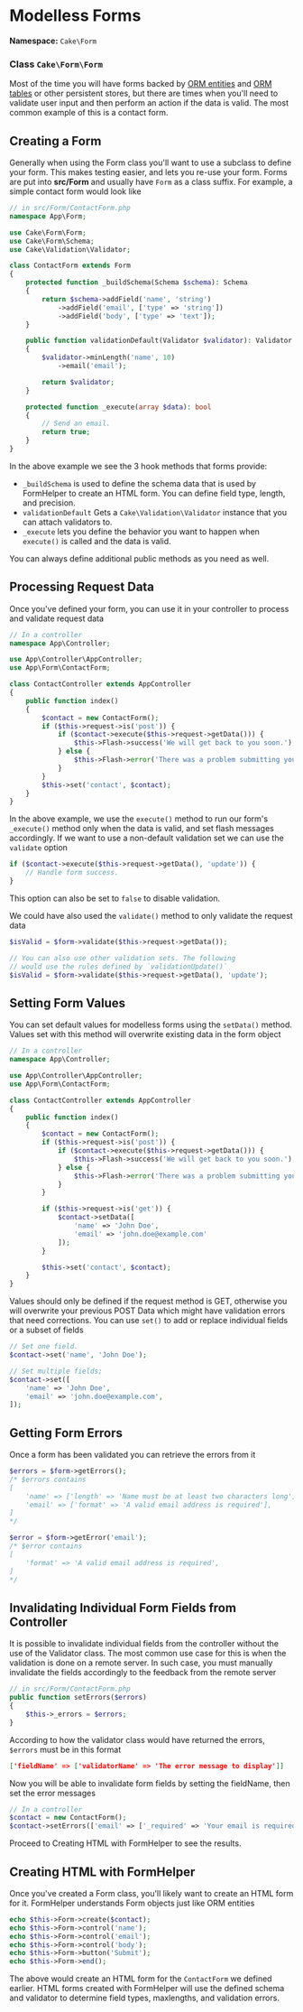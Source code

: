 # Modelless Forms

**Namespace:** `Cake\Form`

### Class `Cake\Form\Form`

Most of the time you will have forms backed by [ORM entities](../orm/entities.md)
and [ORM tables](../orm/table-objects.md) or other persistent stores,
but there are times when you'll need to validate user input and then perform an
action if the data is valid. The most common example of this is a contact form.

## Creating a Form

Generally when using the Form class you'll want to use a subclass to define your
form. This makes testing easier, and lets you re-use your form. Forms are put
into **src/Form** and usually have `Form` as a class suffix. For example,
a simple contact form would look like

```php
// in src/Form/ContactForm.php
namespace App\Form;

use Cake\Form\Form;
use Cake\Form\Schema;
use Cake\Validation\Validator;

class ContactForm extends Form
{
    protected function _buildSchema(Schema $schema): Schema
    {
        return $schema->addField('name', 'string')
            ->addField('email', ['type' => 'string'])
            ->addField('body', ['type' => 'text']);
    }

    public function validationDefault(Validator $validator): Validator
    {
        $validator->minLength('name', 10)
            ->email('email');

        return $validator;
    }

    protected function _execute(array $data): bool
    {
        // Send an email.
        return true;
    }
}

```

In the above example we see the 3 hook methods that forms provide:

- `_buildSchema` is used to define the schema data that is used by FormHelper
  to create an HTML form. You can define field type, length, and precision.
- `validationDefault` Gets a `Cake\Validation\Validator` instance
  that you can attach validators to.
- `_execute` lets you define the behavior you want to happen when
  `execute()` is called and the data is valid.

You can always define additional public methods as you need as well.

## Processing Request Data

Once you've defined your form, you can use it in your controller to process
and validate request data

```php
// In a controller
namespace App\Controller;

use App\Controller\AppController;
use App\Form\ContactForm;

class ContactController extends AppController
{
    public function index()
    {
        $contact = new ContactForm();
        if ($this->request->is('post')) {
            if ($contact->execute($this->request->getData())) {
                $this->Flash->success('We will get back to you soon.');
            } else {
                $this->Flash->error('There was a problem submitting your form.');
            }
        }
        $this->set('contact', $contact);
    }
}

```

In the above example, we use the `execute()` method to run our form's
`_execute()` method only when the data is valid, and set flash messages
accordingly. If we want to use a non-default validation set we can use the
`validate` option

```php
if ($contact->execute($this->request->getData(), 'update')) {
    // Handle form success.
}

```

This option can also be set to `false` to disable validation.

We could have also used the `validate()` method to only validate
the request data

```php
$isValid = $form->validate($this->request->getData());

// You can also use other validation sets. The following
// would use the rules defined by `validationUpdate()`
$isValid = $form->validate($this->request->getData(), 'update');

```

## Setting Form Values

You can set default values for modelless forms using the `setData()` method.
Values set with this method will overwrite existing data in the form object

```php
// In a controller
namespace App\Controller;

use App\Controller\AppController;
use App\Form\ContactForm;

class ContactController extends AppController
{
    public function index()
    {
        $contact = new ContactForm();
        if ($this->request->is('post')) {
            if ($contact->execute($this->request->getData())) {
                $this->Flash->success('We will get back to you soon.');
            } else {
                $this->Flash->error('There was a problem submitting your form.');
            }
        }

        if ($this->request->is('get')) {
            $contact->setData([
                'name' => 'John Doe',
                'email' => 'john.doe@example.com'
            ]);
        }

        $this->set('contact', $contact);
    }
}

```

Values should only be defined if the request method is GET, otherwise
you will overwrite your previous POST Data which might have validation errors
that need corrections. You can use `set()` to add or replace individual fields
or a subset of fields

```php
// Set one field.
$contact->set('name', 'John Doe');

// Set multiple fields;
$contact->set([
    'name' => 'John Doe',
    'email' => 'john.doe@example.com',
]);

```

## Getting Form Errors

Once a form has been validated you can retrieve the errors from it

```php
$errors = $form->getErrors();
/* $errors contains
[
    'name' => ['length' => 'Name must be at least two characters long'],
    'email' => ['format' => 'A valid email address is required'],
]
*/

$error = $form->getError('email');
/* $error contains
[
    'format' => 'A valid email address is required',
]
*/

```

## Invalidating Individual Form Fields from Controller

It is possible to invalidate individual fields from the controller without the
use of the Validator class.  The most common use case for this is when the
validation is done on a remote server.  In such case, you must manually
invalidate the fields accordingly to the feedback from the remote server

```php
// in src/Form/ContactForm.php
public function setErrors($errors)
{
    $this->_errors = $errors;
}

```

According to how the validator class would have returned the errors, `$errors`
must be in this format

```json
['fieldName' => ['validatorName' => 'The error message to display']]

```

Now you will be able to invalidate form fields by setting the fieldName, then
set the error messages

```php
// In a controller
$contact = new ContactForm();
$contact->setErrors(['email' => ['_required' => 'Your email is required']]);

```

Proceed to Creating HTML with FormHelper to see the results.

## Creating HTML with FormHelper

Once you've created a Form class, you'll likely want to create an HTML form for
it. FormHelper understands Form objects just like ORM entities

```php
echo $this->Form->create($contact);
echo $this->Form->control('name');
echo $this->Form->control('email');
echo $this->Form->control('body');
echo $this->Form->button('Submit');
echo $this->Form->end();

```

The above would create an HTML form for the `ContactForm` we defined earlier.
HTML forms created with FormHelper will use the defined schema and validator to
determine field types, maxlengths, and validation errors.
